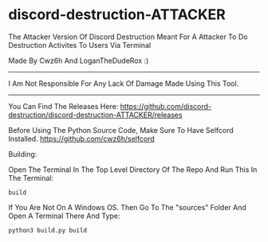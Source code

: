 # discord-destruction-ATTACKER
The Attacker Version Of Discord Destruction Meant For A Attacker To Do Destruction Activites To Users Via Terminal

Made By Cwz6h And LoganTheDudeRox :)


---------------------

I Am Not Responsible For Any Lack Of Damage Made Using This Tool.

---------------------


You Can Find The Releases Here: https://github.com/discord-destruction/discord-destruction-ATTACKER/releases



Before Using The Python Source Code, Make Sure To Have Selfcord Installed. https://github.com/cwz6h/selfcord


Building:

Open The Terminal In The Top Level Directory Of The Repo And Run This In The Terminal:
```
build
```

If You Are Not On A Windows OS. Then Go To The "sources" Folder And Open A Terminal There And Type: 
```
python3 build.py build
```
